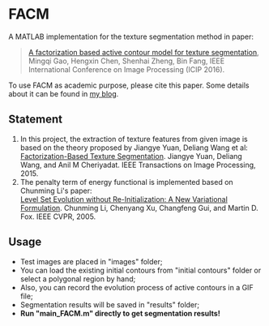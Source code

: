 # FACM
A MATLAB implementation for the texture segmentation method in paper:   
>[A factorization based active contour model for texture segmentation](http://ieeexplore.ieee.org/document/7533173/), Mingqi Gao, Hengxin Chen, Shenhai Zheng, Bin Fang, IEEE International Conference on Image Processing (ICIP 2016).    

To use FACM as academic purpose, please cite this paper. Some details about it can be found in [my blog](https://gaomingqi.github.io/posts/2017/04/blog-post-3/).

## Statement
1. In this project, the extraction of texture features from given image is based on the theory proposed by Jiangye Yuan, Deliang Wang et al:  
[Factorization-Based Texture Segmentation](http://ieeexplore.ieee.org/document/7127013/). Jiangye Yuan, Deliang Wang, and Anil M Cheriyadat. IEEE Transactions on Image Processing, 2015.   
2. The penalty term of energy functional is implemented based on Chunming Li's paper:  
[Level Set Evolution without Re-Initialization: A New Variational Formulation](http://ieeexplore.ieee.org/document/1467299/). Chunming Li, Chenyang Xu, Changfeng Gui, and Martin D. Fox. IEEE CVPR, 2005.

## Usage
* Test images are placed in "images" folder;
* You can load the existing initial contours from "initial contours" folder or select a polygonal region by hand;
* Also, you can record the evolution process of active contours in a GIF file;
* Segmentation results will be saved in "results" folder;
* __Run "main_FACM.m" directly to get segmentation results!__
